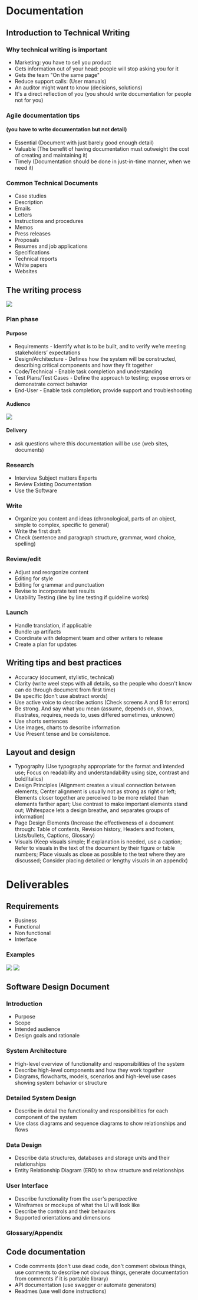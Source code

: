 # Documentation
## Introduction to Technical Writing
### Why technical writing is important
* Marketing: you have to sell you product
* Gets information out of your head: people will stop asking you for it
* Gets the team "On the same page"
* Reduce support calls: (User manuals)
* An auditor might want to know (decisions, solutions)
* It's a direct reflection of you (you should write documentation for people not for you)

### Agile documentation tips
#### (you have to write documentation but not detail)
* Essential (Document with just barely good enough detail)
* Valuable (The benefit of having documentation must outweight the cost of creating and maintaining it)
* Timely (Documentation should be done in just-in-time manner, when we need it)

### Common Technical Documents
* Case studies
* Description
* Emails
* Letters
* Instructions and procedures
* Memos
* Press releases
* Proposals
* Resumes and job applications
* Specifications
* Technical reports
* White papers
* Websites

## The writing process
![](https://github.com/khdevnet/documentation/blob/master/src/writing/process.png)
### Plan phase
#### Purpose
* Requirements - Identify what is to be built, and to verify we’re meeting stakeholders’ expectations
* Design/Architecture - Defines how the system will be constructed, describing critical components and how they fit together
* Code/Technical - Enable task completion and understanding
* Test Plans/Test Cases - Define the approach to testing; expose errors or demonstrate correct behavior
* End-User - Enable task completion; provide support and troubleshooting
#### Audience
![](https://github.com/khdevnet/documentation/blob/master/src/writing/writing-styles-by-audience.png)
#### Delivery
* ask questions where this documentation will be use (web sites, documents)
### Research
* Interview Subject matters Experts
* Review Existing Documentation
* Use the Software
### Write
* Organize you content and ideas (chronological, parts of an object, simple to complex, specific to general)
* Write the first draft
* Check (sentence and paragraph structure, grammar, word choice, spelling)
### Review/edit
* Adjust and reorgonize content
* Editing for style
* Editing for grammar and punctuation
* Revise to incorporate test results
* Usability Testing (line by line testing if guideline works)
### Launch
* Handle translation, if applicable
* Bundle up artifacts
* Coordinate with delopment team and other writers to release
* Create a plan for updates
## Writing tips and best practices 
* Accuracy (document, stylistic, technical)
* Clarity (write weel steps with all details, so the people who doesn't know can do through document from first time)
* Be specific (don't use abstract words)
* Use active voice to describe actions (Check screens A and B for errors)
* Be strong. And say what you mean (assume, depends on, shows, illustrates, requires, needs to, uses differed sometimes, unknown)
* Use shorts sentences
* Use images, charts to describe information
* Use Present tense and be consistence.
## Layout and design 
* Typography (Use typography appropriate for the format and intended use; Focus on readability and understandability using size, contrast and bold/italics)
* Design Principles (Alignment creates a visual connection between elements; Center alignment is usually not as strong as right or left;
Elements closer together are perceived to be more related than elements farther apart; Use contrast to make important elements stand out; Whitespace lets a design breathe, and separates groups of information)
* Page Design Elements (Increase the effectiveness of a document through: Table of contents, Revision history, Headers and footers, Lists/bullets, Captions, Glossary)
* Visuals (Keep visuals simple; If explanation is needed, use a caption; Refer to visuals in the text of the document by their figure or table numbers; Place visuals as close as possible to the text where they are discussed; Consider placing detailed or lengthy visuals in an appendix)

# Deliverables
## Requirements
* Business
* Functional
* Non functional
* Interface
### Examples
![](https://github.com/khdevnet/documentation/blob/master/src/writing/use-case.png)
![](https://github.com/khdevnet/documentation/blob/master/src/writing/user-story.png)
## Software Design Document
### Introduction
* Purpose
* Scope
* Intended audience
* Design goals and rationale
### System Architecture
* High-level overview of functionality and responsibilities of the system
* Describe high-level components and how they work together
* Diagrams, flowcharts, models, scenarios and high-level use cases showing system behavior or structure 
### Detailed System Design
* Describe in detail the functionality and responsibilities for each component of the system
* Use class diagrams and sequence diagrams to show relationships and flows
### Data Design
* Describe data structures, databases and storage units and their relationships
* Entity Relationship Diagram (ERD) to show structure and relationships
### User Interface
* Describe functionality from the user's perspective
* Wireframes or mockups of what the UI will look like
* Describe the controls and their behaviors
* Supported orientations and dimensions
### Glossary/Appendix

## Code documentation
* Code comments (don't use dead code, don't comment obvious things, use comments to describe not obvious things, generate documentation from comments if it is portable library)
* API documentation (use swagger or automate generators)
* Readmes (use well done instructions)
